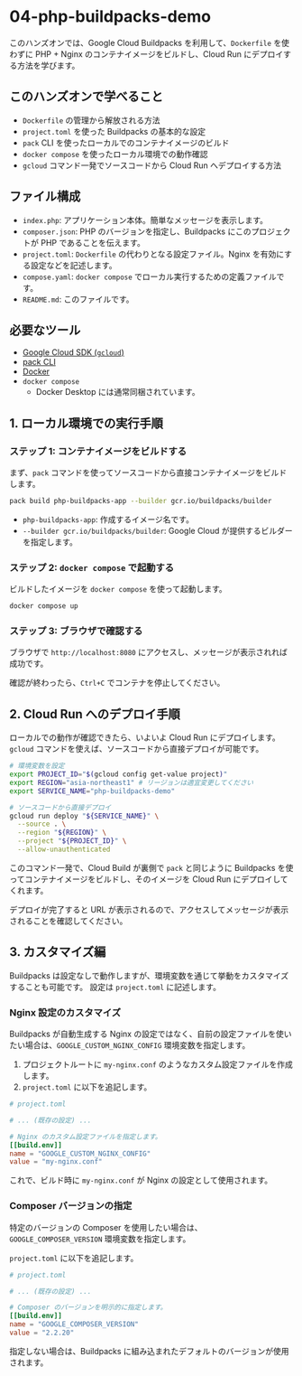 # 04-php-buildpacks-demo

このハンズオンでは、Google Cloud Buildpacks を利用して、`Dockerfile` を使わずに PHP + Nginx のコンテナイメージをビルドし、Cloud Run にデプロイする方法を学びます。

## このハンズオンで学べること

- `Dockerfile` の管理から解放される方法
- `project.toml` を使った Buildpacks の基本的な設定
- `pack` CLI を使ったローカルでのコンテナイメージのビルド
- `docker compose` を使ったローカル環境での動作確認
- `gcloud` コマンド一発でソースコードから Cloud Run へデプロイする方法

## ファイル構成

- `index.php`: アプリケーション本体。簡単なメッセージを表示します。
- `composer.json`: PHP のバージョンを指定し、Buildpacks にこのプロジェクトが PHP であることを伝えます。
- `project.toml`: `Dockerfile` の代わりとなる設定ファイル。Nginx を有効にする設定などを記述します。
- `compose.yaml`: `docker compose` でローカル実行するための定義ファイルです。
- `README.md`: このファイルです。

## 必要なツール

- [Google Cloud SDK (`gcloud`)](https://cloud.google.com/sdk/docs/install?hl=ja)
- [pack CLI](https://buildpacks.io/docs/install/)
- [Docker](https://docs.docker.com/engine/install/)
- `docker compose`
  - Docker Desktop には通常同梱されています。

## 1. ローカル環境での実行手順

### ステップ 1: コンテナイメージをビルドする

まず、`pack` コマンドを使ってソースコードから直接コンテナイメージをビルドします。

```bash
pack build php-buildpacks-app --builder gcr.io/buildpacks/builder
```

- `php-buildpacks-app`: 作成するイメージ名です。
- `--builder gcr.io/buildpacks/builder`: Google Cloud が提供するビルダーを指定します。

### ステップ 2: `docker compose` で起動する

ビルドしたイメージを `docker compose` を使って起動します。

```bash
docker compose up
```

### ステップ 3: ブラウザで確認する

ブラウザで `http://localhost:8080` にアクセスし、メッセージが表示されれば成功です。

確認が終わったら、`Ctrl+C` でコンテナを停止してください。

## 2. Cloud Run へのデプロイ手順

ローカルでの動作が確認できたら、いよいよ Cloud Run にデプロイします。
`gcloud` コマンドを使えば、ソースコードから直接デプロイが可能です。

```bash
# 環境変数を設定
export PROJECT_ID="$(gcloud config get-value project)"
export REGION="asia-northeast1" # リージョンは適宜変更してください
export SERVICE_NAME="php-buildpacks-demo"

# ソースコードから直接デプロイ
gcloud run deploy "${SERVICE_NAME}" \
  --source . \
  --region "${REGION}" \
  --project "${PROJECT_ID}" \
  --allow-unauthenticated
```

このコマンド一発で、Cloud Build が裏側で `pack` と同じように Buildpacks を使ってコンテナイメージをビルドし、そのイメージを Cloud Run にデプロイしてくれます。

デプロイが完了すると URL が表示されるので、アクセスしてメッセージが表示されることを確認してください。

## 3. カスタマイズ編

Buildpacks は設定なしで動作しますが、環境変数を通じて挙動をカスタマイズすることも可能です。
設定は `project.toml` に記述します。

### Nginx 設定のカスタマイズ

Buildpacks が自動生成する Nginx の設定ではなく、自前の設定ファイルを使いたい場合は、`GOOGLE_CUSTOM_NGINX_CONFIG` 環境変数を指定します。

1.  プロジェクトルートに `my-nginx.conf` のようなカスタム設定ファイルを作成します。
2.  `project.toml` に以下を追記します。

```toml
# project.toml

# ... (既存の設定) ...

# Nginx のカスタム設定ファイルを指定します。
[[build.env]]
name = "GOOGLE_CUSTOM_NGINX_CONFIG"
value = "my-nginx.conf"
```

これで、ビルド時に `my-nginx.conf` が Nginx の設定として使用されます。

### Composer バージョンの指定

特定のバージョンの Composer を使用したい場合は、`GOOGLE_COMPOSER_VERSION` 環境変数を指定します。

`project.toml` に以下を追記します。

```toml
# project.toml

# ... (既存の設定) ...

# Composer のバージョンを明示的に指定します。
[[build.env]]
name = "GOOGLE_COMPOSER_VERSION"
value = "2.2.20"
```

指定しない場合は、Buildpacks に組み込まれたデフォルトのバージョンが使用されます。